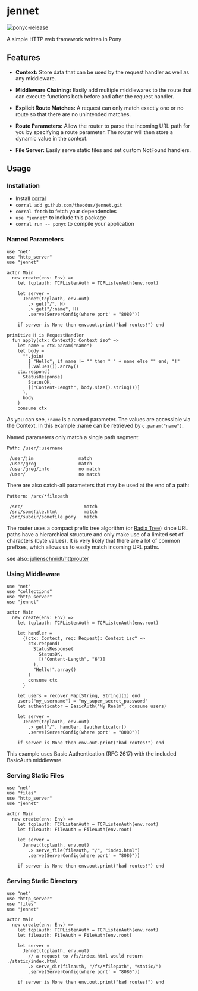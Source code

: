 # jennet
[![ponyc-release](https://github.com/Theodus/jennet/actions/workflows/ponyc-release.yml/badge.svg)](https://github.com/Theodus/jennet/actions/workflows/ponyc-release.yml)

A simple HTTP web framework written in Pony

## Features
- **Context:** Store data that can be used by the request handler as well as any middleware.

- **Middleware Chaining:** Easily add multiple middlewares to the route that can execute functions both before and after the request handler.

- **Explicit Route Matches:** A request can only match exactly one or no route so that there are no unintended matches.

- **Route Parameters:** Allow the router to parse the incoming URL path for you by specifying a route parameter. The router will then store a dynamic value in the context.

- **File Server:** Easily serve static files and set custom NotFound handlers.

## Usage

### Installation
- Install [corral](https://github.com/ponylang/corral)
- `corral add github.com/theodus/jennet.git`
- `corral fetch` to fetch your dependencies
- `use "jennet"` to include this package
- `corral run -- ponyc` to compile your application

### Named Parameters

```pony
use "net"
use "http_server"
use "jennet"

actor Main
  new create(env: Env) =>
    let tcplauth: TCPListenAuth = TCPListenAuth(env.root)

    let server =
      Jennet(tcplauth, env.out)
        .> get("/", H)
        .> get("/:name", H)
        .serve(ServerConfig(where port' = "8080"))

    if server is None then env.out.print("bad routes!") end

primitive H is RequestHandler
  fun apply(ctx: Context): Context iso^ =>
    let name = ctx.param("name")
    let body =
      "".join(
        [ "Hello"; if name != "" then " " + name else "" end; "!"
        ].values()).array()
    ctx.respond(
      StatusResponse(
        StatusOK,
        [("Content-Length", body.size().string())]
      ),
      body
    )
    consume ctx
```

As you can see, `:name` is a named parameter. The values are accessible via the Context. In this example :name can be retrieved by `c.param("name")`.

Named parameters only match a single path segment:
```
Path: /user/:username

 /user/jim                 match
 /user/greg                match
 /user/greg/info           no match
 /user/                    no match
```

There are also catch-all parameters that may be used at the end of a path:
```
Pattern: /src/*filepath

 /src/                       match
 /src/somefile.html          match
 /src/subdir/somefile.pony   match
```

The router uses a compact prefix tree algorithm (or [Radix Tree](https://en.wikipedia.org/wiki/Radix_tree)) since URL paths have a hierarchical structure and only make use of a limited set of characters (byte values). It is very likely that there are a lot of common prefixes, which allows us to easily match incoming URL paths.

see also: [julienschmidt/httprouter](https://github.com/julienschmidt/httprouter)

### Using Middleware

```pony
use "net"
use "collections"
use "http_server"
use "jennet"

actor Main
  new create(env: Env) =>
    let tcplauth: TCPListenAuth = TCPListenAuth(env.root)

    let handler =
      {(ctx: Context, req: Request): Context iso^ =>
        ctx.respond(
          StatusResponse(
            StatusOK,
            [("Content-Length", "6")]
          ),
          "Hello!".array()
        )
        consume ctx
      }

    let users = recover Map[String, String](1) end
    users("my_username") = "my_super_secret_password"
    let authenticator = BasicAuth("My Realm", consume users)

    let server =
      Jennet(tcplauth, env.out)
        .> get("/", handler, [authenticator])
        .serve(ServerConfig(where port' = "8080"))

    if server is None then env.out.print("bad routes!") end
```

This example uses Basic Authentication (RFC 2617) with the included BasicAuth middleware.

### Serving Static Files

```pony
use "net"
use "files"
use "http_server"
use "jennet"

actor Main
  new create(env: Env) =>
    let tcplauth: TCPListenAuth = TCPListenAuth(env.root)
    let fileauth: FileAuth = FileAuth(env.root)

    let server =
      Jennet(tcplauth, env.out)
        .> serve_file(fileauth, "/", "index.html")
        .serve(ServerConfig(where port' = "8080"))

    if server is None then env.out.print("bad routes!") end
```

### Serving Static Directory

```pony
use "net"
use "http_server"
use "files"
use "jennet"

actor Main
  new create(env: Env) =>
    let tcplauth: TCPListenAuth = TCPListenAuth(env.root)
    let fileauth: FileAuth = FileAuth(env.root)

    let server =
      Jennet(tcplauth, env.out)
        // a request to /fs/index.html would return ./static/index.html
        .> serve_dir(fileauth, "/fs/*filepath", "static/")
        .serve(ServerConfig(where port' = "8080"))

    if server is None then env.out.print("bad routes!") end
```
